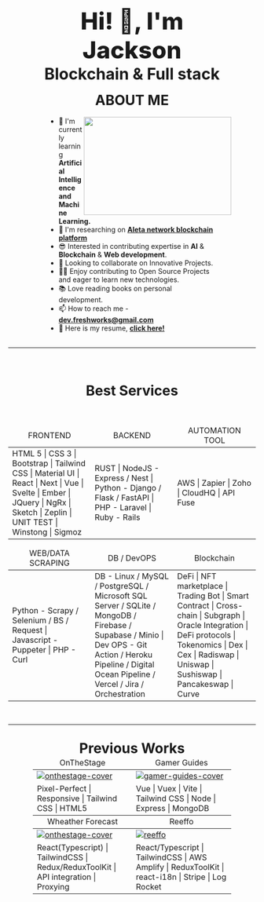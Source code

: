 <meta content="width=device-width, initial-scale=1" name="viewport" />
<h1 style="font-size:3rem; font-weight:800; margin: auto; width: 80%;" align="center">Hi! 👋, I'm Jackson</h1>
<h3 style="font-size:2rem; margin: auto; width: 80%;" align="center">Blockchain & Full stack</h3> <br>
<h1 style="margin: auto; width: 80%;" align="center">ABOUT ME</h1> <br>
<div style="margin: auto; width: 80%;"> <img align='right' src="https://media.giphy.com/media/bJ4TVNYNUympPgcpem/giphy.gif" width="300" height="200">
    <ul style="margin: auto; width: 80%;">
        <li>🌱 I'm currently learning <b>Artificial Intelligence and Machine Learning.</b></li>
        <li>👀 I'm researching on <b><a href="https://atleta.network/">Aleta network blockchain platform</a></b></li>
        <li>😎 Interested in contributing expertise in <b>AI</b> & <b>Blockchain</b> & <b>Web development</b>.</li>
        <li>👯 Looking to collaborate on Innovative Projects.</li>
        <li>👨‍💻 Enjoy contributing to Open Source Projects and eager to learn new technologies.</li>
        <li>📚 Love reading books on personal development.</li>
        <li>📫 How to reach me - <b><a href="mailto:dev.freshworks@gmail.com">dev.freshworks@gmail.com</a></b></li>
        <li>👔 Here is my resume, <b><a href="https://drive.google.com/file/d/15ou0etIhce7lybDDPzPONU7xWDvu99a7/view?usp=sharing">click here!</a></b></li>
    </ul>
</div> <br>
<hr> <br>
<h1 align="center">Best Services</h1> <br>
<table>
    <thead align="center">
        <tr>
            <td style="width: 33.33%;">FRONTEND</td>
            <td style="width: 33.33%;">BACKEND</td>
            <td style="width: 33.33%;">AUTOMATION TOOL</td>
        </tr>
    </thead>
    <tr>
        <td style="width: 33.33%;"> HTML 5 | CSS 3 | Bootstrap | Tailwind CSS | Material UI | React | Next | Vue | Svelte | Ember | JQuery | NgRx | Sketch | Zeplin | UNIT TEST | Winstong | Sigmoz </td>
        <td style="width: 33.33%;"> RUST | NodeJS - Express / Nest | Python - Django / Flask / FastAPI | PHP - Laravel | Ruby - Rails </td>
        <td style="width: 33.33%;"> AWS | Zapier | Zoho | CloudHQ | API Fuse </td>
    </tr>
</table>
<p></p>
<table>
    <thead align="center">
        <tr>
            <td style="width: 33.33%;">WEB/DATA SCRAPING</td>
            <td style="width: 33.33%;">DB / DevOPS</td>
            <td style="width: 33.33%;">Blockchain</td>
        </tr>
    </thead>
    <tr>
        <td style="width: 33.33%;"> Python - Scrapy / Selenium / BS / Request | Javascript - Puppeter | PHP - Curl </td>
        <td style="width: 33.33%;"> DB - Linux / MySQL / PostgreSQL / Microsoft SQL Server / SQLite / MongoDB / Firebase / Supabase / Minio | Dev OPS - Git Action / Heroku Pipeline / Digital Ocean Pipeline / Vercel / Jira / Orchestration </td>
        <td style="width: 33.33%;"> DeFi | NFT marketplace | Trading Bot | Smart Contract | Cross-chain | Subgraph | Oracle Integration | DeFi protocols | Tokenomics | Dex | Cex | Radiswap | Uniswap | Sushiswap | Pancakeswap | Curve </td>
    </tr>
</table> <br>
<hr> <br>
<h1 style="margin: auto; width: 80%;" align="center">Previous Works</h1>
<!-- ROW 1 -->
<table style="margin: auto; width: 80%;">
    <thead align="center">
        <tr>
            <td style="width: 50%;">OnTheStage</td>
            <td style="width: 50%;">Gamer Guides</td>
        </tr>
    </thead>
    <tr>
        <td style="width: 50%;">
            <a href="https://onthestage.com"> <img src="https://i.ibb.co/wc7wNMB/onthestage-cover.webp" alt="onthestage-cover" border="0" style="background-color: block; " /> </a>
        </td>
        <td style="width: 50%;">
            <a href="https://gamerguides.com"> <img src="https://i.ibb.co/fMvMmGf/gamer-guides-cover.webp" alt="gamer-guides-cover" border="0" style="background-color: block; " /> </a>
        </td>
    </tr>
    <tr>
        <td style="width: 50%;"> Pixel-Perfect | Responsive | Tailwind CSS | HTML5 </td>
        <td style="width: 50%;"> Vue | Vuex | Vite | Tailwind CSS | Node | Express | MongoDB </td>
    </tr>
</table>
<!-- ROW 2 -->
<table style="margin: auto; width: 80%;">
    <thead align="center">
        <tr>
            <td style="width: 50%;">Wheather Forecast</td>
            <td style="width: 50%;">Reeffo</td>
        </tr>
    </thead>
    <tr>
        <td style="width: 50%;">
            <a href="https://weather-forecast-james.netlify.app/"> <img src="https://i.ibb.co/k1NXJ1V/weather-forecast-1.webp" alt="onthestage-cover" border="0" style="background-color: block; " /> </a>
        </td>
        <td style="width: 50%;">
            <a href="https://www.reeffo.com/"> <img src="https://i.ibb.co/FK4zYy4/reeffo-1.webp" alt="reeffo" border="0" style="background-color: block; " /> </a>
        </td>
    </tr>
    <tr>
        <td style="width: 50%;"> React(Typescript) | TailwindCSS | Redux/ReduxToolKit | API integration | Proxying </td>
        <td style="width: 50%;"> React/Typescript | TailwindCSS | AWS Amplify | ReduxToolKit | react-i18n | Stripe | Log Rocket </td>
    </tr>
</table>